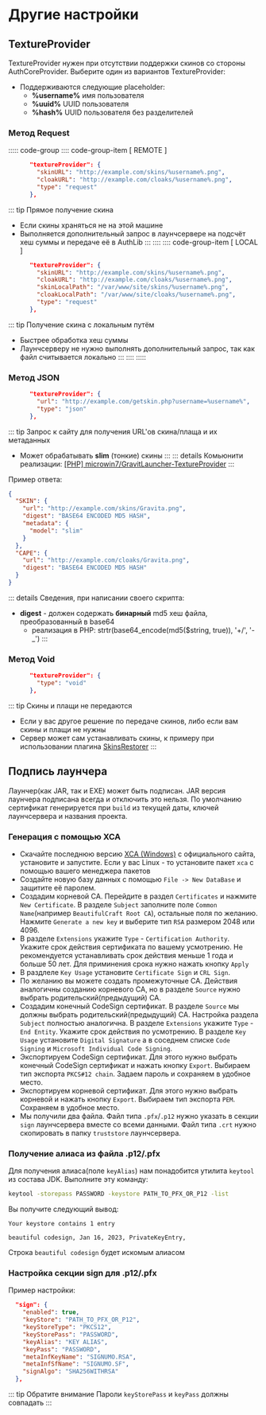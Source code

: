 # Другие настройки

## TextureProvider

TextureProvider нужен при отсутствии поддержки скинов со стороны AuthCoreProvider. Выберите один из вариантов TextureProvider:

- Поддерживаются следующие placeholder:  
  - **%username%**  имя пользователя
  - **%uuid%**  UUID пользователя
  - **%hash%**  UUID пользователя без разделителей

### Метод Request
::::: code-group
:::: code-group-item [ REMOTE ]
```json
      "textureProvider": {
        "skinURL": "http://example.com/skins/%username%.png",
        "cloakURL": "http://example.com/cloaks/%username%.png",
        "type": "request"
      },
```
::: tip Прямое получение скина
- Если скины храняться не на этой машине
- Выполняется дополнительный запрос в лаунчсервере на подсчёт хеш суммы и передаче её в AuthLib
:::
::::
:::: code-group-item [ LOCAL ]
```json
      "textureProvider": {
        "skinURL": "http://example.com/skins/%username%.png",
        "cloakURL": "http://example.com/cloaks/%username%.png",
        "skinLocalPath": "/var/www/site/skins/%username%.png",
        "cloakLocalPath": "/var/www/site/cloaks/%username%.png",
        "type": "request"
      },
```
::: tip Получение скина с локальным путём
- Быстрее обработка хеш суммы
- Лаунчсерверу не нужно выполнять дополнительный запрос, так как файл считывается локально
:::
::::
:::::

### Метод JSON
```json
      "textureProvider": {
        "url": "http://example.com/getskin.php?username=%username%",
        "type": "json"
      },
```
::: tip Запрос к сайту для получения URL'ов скина/плаща и их метаданных
- Может обрабатывать **slim** (тонкие) скины
:::
::: details Комьюнити реализации:
[\[PHP\] microwin7/GravitLauncher-TextureProvider](https://github.com/microwin7/GravitLauncher-TextureProvider)
:::

Пример ответа:
```json
{
  "SKIN": {
    "url": "http://example.com/skins/Gravita.png",
    "digest": "BASE64 ENCODED MD5 HASH",
    "metadata": {
      "model": "slim"
    }
  },
  "CAPE": {
    "url": "http://example.com/cloaks/Gravita.png",
    "digest": "BASE64 ENCODED MD5 HASH"
  }
}
```
::: details Сведения, при написании своего скрипта:
- **digest** - должен содержать **бинарный** md5 хеш файла, преобразованный в base64
  - реализация в PHP: strtr(base64_encode(md5($string, true)), '+/', '-_')
:::

### Метод Void
```json
      "textureProvider": {
        "type": "void"
      },
```
::: tip Скины и плащи не передаются
- Если у вас другое решение по передаче скинов, либо если вам скины и плащи не нужны
- Сервер может сам устанавливать скины, к примеру при использовании плагина [SkinsRestorer](https://www.spigotmc.org/resources/skinsrestorer.2124/)
:::


## Подпись лаунчера

Лаунчер(как JAR, так и EXE) может быть подписан. JAR версия лаунчера подписана всегда и отключить это нельзя. По умолчанию сертификат генерируется при `build` из текущей даты, ключей лаунчсервера и названия проекта.

### Генерация с помощью XCA

- Скачайте последнюю версию [XCA (Windows)](https://hohnstaedt.de/xca/index.php/download) с официального сайта, установите и запустите. Если у вас Linux - то установите пакет `xca` с помощью вашего менеджера пакетов
- Создайте новую базу данных с помощью `File -> New DataBase` и защитите её паролем.
- Создадим корневой СА. Перейдите в раздел `Certificates` и нажмите `New Certificate`. В разделе `Subject` заполните поле `Common Name`(например `BeautifulCraft Root CA`), остальные поля по желанию. Нажмите `Generate a new key` и выберите тип `RSA` размером 2048 или 4096.
- В разделе `Extensions` укажите `Type` -  `Certification Authority`. Укажите срок действия сертификата по вашему усмотрению. Не рекомендуется устанавливать срок действия меньше 1 года и больше 50 лет. Для приминения срока нужно нажать кнопку `Apply`
- В раздлеле `Key Usage` установите `Certificate Sign` и `CRL Sign`.
- По желанию вы можете создать промежуточные СА. Действия аналогичны созданию корневого СА, но в разделе `Source` нужно выбрать родительский(предыдущий) СА.
- Создадим конечный CodeSign сертификат. В разделе `Source` мы должны выбрать родительский(предыдущий) СА. Настройка раздела `Subject` полностью аналогична. В разделе `Extensions` укажите `Type` - `End Entity`. Укажите срок действия по усмотрению. В разделе `Key Usage` установите `Digital Signature` а в соседнем списке `Code Signing` и `Microsoft Individual Code Signing`.
- Экспортируем CodeSign сертификат. Для этого нужно выбрать конечный CodeSign сертификат и нажать кнопку `Export`. Выбираем тип экспорта `PKCS#12 chain`. Задаем пароль и сохраняем в удобное место.
- Экспортируем корневой сертификат. Для этого нужно выбрать корневой и нажать кнопку `Export`. Выбираем тип экспорта `PEM`. Сохраняем в удобное место.
- Мы получили два файла. Файл типа `.pfx`/`.p12` нужно указать в секции `sign` лаунчсервера вместе со всеми данными. Файл типа `.crt` нужно скопировать в папку `truststore` лаунчсервера.

### Получение алиаса из файла .p12/.pfx

Для получения алиаса(поле `keyAlias`) нам понадобится утилита `keytool` из состава JDK. Выполните эту команду:
```bash
keytool -storepass PASSWORD -keystore PATH_TO_PFX_OR_P12 -list
```

Вы получите следующий вывод:


```
Your keystore contains 1 entry

beautiful codesign, Jan 16, 2023, PrivateKeyEntry, 
```

Строка `beautiful codesign` будет искомым алиасом

### Настройка секции sign для .p12/.pfx

Пример настройки:

```json
  "sign": {
    "enabled": true,
    "keyStore": "PATH_TO_PFX_OR_P12",
    "keyStoreType": "PKCS12",
    "keyStorePass": "PASSWORD",
    "keyAlias": "KEY ALIAS",
    "keyPass": "PASSWORD",
    "metaInfKeyName": "SIGNUMO.RSA",
    "metaInfSfName": "SIGNUMO.SF",
    "signAlgo": "SHA256WITHRSA"
  },
```

::: tip Обратите внимание
Пароли `keyStorePass` и `keyPass` должны совпадать
:::